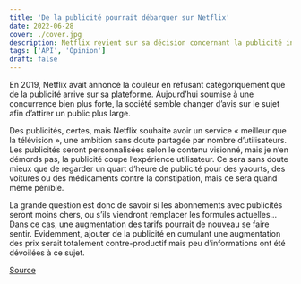 ```yaml
---
title: 'De la publicité pourrait débarquer sur Netflix'
date: 2022-06-28
cover: ./cover.jpg
description: Netflix revient sur sa décision concernant la publicité intégrée.
tags: ['API', 'Opinion']
draft: false
---
```


En 2019, Netflix avait annoncé la couleur en refusant catégoriquement que de la publicité arrive sur sa plateforme. Aujourd’hui soumise à une concurrence bien plus forte, la société semble changer d’avis sur le sujet afin d’attirer un public plus large.

Des publicités, certes, mais Netflix souhaite avoir un service « meilleur que la télévision », une ambition sans doute partagée par nombre d’utilisateurs. Les publicités seront personnalisées selon le contenu visionné, mais je n’en démords pas, la publicité coupe l’expérience utilisateur. Ce sera sans doute mieux que de regarder un quart d’heure de publicité pour des yaourts, des voitures ou des médicaments contre la constipation, mais ce sera quand même pénible.

La grande question est donc de savoir si les abonnements avec publicités seront moins chers, ou s’ils viendront remplacer les formules actuelles… Dans ce cas, une augmentation des tarifs pourrait de nouveau se faire sentir.  Evidemment, ajouter de la publicité en cumulant une augmentation des prix serait totalement contre-productif mais peu d’informations ont été dévoilées à ce sujet.

[Source](https://www.numerama.com/pop-culture/1017672-le-netflix-avec-des-pubs-sera-meilleur-que-la-tele-promet-netflix.html)